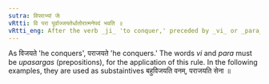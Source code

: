 ```yaml
---
sutra: विपराभ्यां जेः
vRtti: वि परा पूर्वाज्जयतेर्धातोरात्मनेपदं भवति ॥
vRtti_eng: After the verb _ji_ 'to conquer,' preceded by _vi_ or _para_, the _Atmanepada_ affix is employed. This _sutra_ debars _Sutra_. (I. 2. 78) by which the root जि is generally Parasmaipadi.
---
```

As विजयते 'he conquers', पराजयते 'he conquers.' The words _vi_ and _para_ must be _upasargas_ (prepositions), for the application of this rule. In the following examples, they are used as substaintives बहुविजयति वनम्, पराजयति सेना ॥
